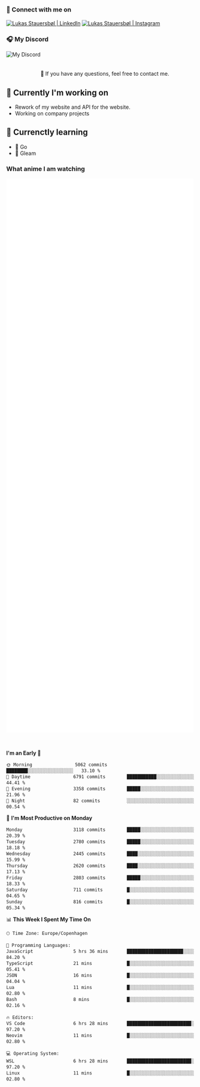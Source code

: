 ### 🔗 Connect with me on
<a href="https://www.instagram.com/lukas_stauersbol" target="_blank"><img align="center" src="https://raw.githubusercontent.com/stauersbol/stauersbol/main/images/instagram.svg" alt="Lukas Stauersbøl | LinkedIn" width="30px"/></a>
<a href="https://www.linkedin.com/in/lukas-stauersbol/" target="_blank"><img align="center" src="https://raw.githubusercontent.com/stauersbol/stauersbol/main/images/linkedin.svg" alt="Lukas Stauersbøl | Instagram" width="30px"/></a>

<p align="center">
 <h3>🎧 My Discord</h3>
 <img align="left" height="55px" src="https://discord.c99.nl/widget/theme-2/147806323323568128.png" alt="My Discord" />
</p>

<br/>
<br/>
<br/>
💬 If you have any questions, feel free to contact me.

## 🔭 Currently I'm working on
- Rework of my website and API for the website.
- Working on company projects
 
## 🌱 Currenctly learning
- 💙 Go
- 💜 Gleam

### What anime I am watching
<a href="https://anilist.co/user/slashiy/" align="center"><img align="center" width="500px" src="metrics.plugin.personal.anilist.svg" /></a>

<br/>

<!--START_SECTION:waka-->
**I'm an Early 🐤** 

```text
🌞 Morning                5062 commits        ████████░░░░░░░░░░░░░░░░░   33.10 % 
🌆 Daytime                6791 commits        ███████████░░░░░░░░░░░░░░   44.41 % 
🌃 Evening                3358 commits        █████░░░░░░░░░░░░░░░░░░░░   21.96 % 
🌙 Night                  82 commits          ░░░░░░░░░░░░░░░░░░░░░░░░░   00.54 % 
```
📅 **I'm Most Productive on Monday** 

```text
Monday                   3118 commits        █████░░░░░░░░░░░░░░░░░░░░   20.39 % 
Tuesday                  2780 commits        █████░░░░░░░░░░░░░░░░░░░░   18.18 % 
Wednesday                2445 commits        ████░░░░░░░░░░░░░░░░░░░░░   15.99 % 
Thursday                 2620 commits        ████░░░░░░░░░░░░░░░░░░░░░   17.13 % 
Friday                   2803 commits        █████░░░░░░░░░░░░░░░░░░░░   18.33 % 
Saturday                 711 commits         █░░░░░░░░░░░░░░░░░░░░░░░░   04.65 % 
Sunday                   816 commits         █░░░░░░░░░░░░░░░░░░░░░░░░   05.34 % 
```


📊 **This Week I Spent My Time On** 

```text
🕑︎ Time Zone: Europe/Copenhagen

💬 Programming Languages: 
JavaScript               5 hrs 36 mins       █████████████████████░░░░   84.20 % 
TypeScript               21 mins             █░░░░░░░░░░░░░░░░░░░░░░░░   05.41 % 
JSON                     16 mins             █░░░░░░░░░░░░░░░░░░░░░░░░   04.04 % 
Lua                      11 mins             █░░░░░░░░░░░░░░░░░░░░░░░░   02.80 % 
Bash                     8 mins              █░░░░░░░░░░░░░░░░░░░░░░░░   02.16 % 

🔥 Editors: 
VS Code                  6 hrs 28 mins       ████████████████████████░   97.20 % 
Neovim                   11 mins             █░░░░░░░░░░░░░░░░░░░░░░░░   02.80 % 

💻 Operating System: 
WSL                      6 hrs 28 mins       ████████████████████████░   97.20 % 
Linux                    11 mins             █░░░░░░░░░░░░░░░░░░░░░░░░   02.80 % 
```


<!--END_SECTION:waka-->
